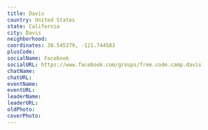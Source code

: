 ```yaml
---
title: Davis
country: United States
state: California
city: Davis
neighborhood: 
coordinates: 38.545379, -121.744583
plusCode:
socialName: Facebook
socialURL: https://www.facebook.com/groups/free.code.camp.davis
chatName:
chatURL:
eventName:
eventURL:
leaderName:
leaderURL:
oldPhoto: 
coverPhoto:
---
```

